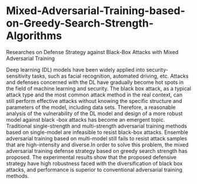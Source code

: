 # Mixed-Adversarial-Training-based-on-Greedy-Search-Strength-Algorithms
Researches on Defense Strategy against Black-Box Attacks with Mixed Adversarial Training

Deep learning (DL) models have been widely applied into security-sensitivity tasks, such as facial recognition, automated driving, etc. Attacks and defenses concerned with the DL have gradually become hot spots in the field of machine learning and security. The black box attack, as a typical attack type and the most common attack method in the real context, can still perform effective attacks without knowing the specific structure and parameters of the model, including data sets. Therefore, a reasonable analysis of the vulnerability of the DL model and design of a more robust model against black -box attacks has become an emergent topic. Traditional single-strength and multi-strength adversarial training methods based on single-model are infeasible to resist black-box attacks. Ensemble adversarial training based on multi-model still fails to resist attack samples that are high-intensity and diverse.In order to solve this problem, the mixed adversarial training defense strategy based on greedy search strength has proposed. The experimental results show that the proposed defensive strategy have high robustness faced with the diversification of black box attacks, and performance is superior to conventional adversarial training methods.

